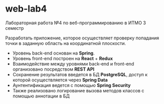 # web-lab4
Лабораторная работа №4 по веб-программированию в ИТМО 3 семестр

Разработать приложение, которое осуществляет проверку попадания точки в заданную область на координатной плоскости.

- Уровень back-end основан на __Spring__.
- Уровень front-end построен на __React__ + __Redux__
- Взаимодействие между уровнями back-end и front-end организовано посредством __REST API__
- Сохранение результатов введется в БД __PostgreSQL__, доступ к которой осуществляется через __Spring Data__
- Аунтентификация ведется с помощью __Spring Security__
- Также реализовано логирование вызова методов классов с помощью аннотации в БД
